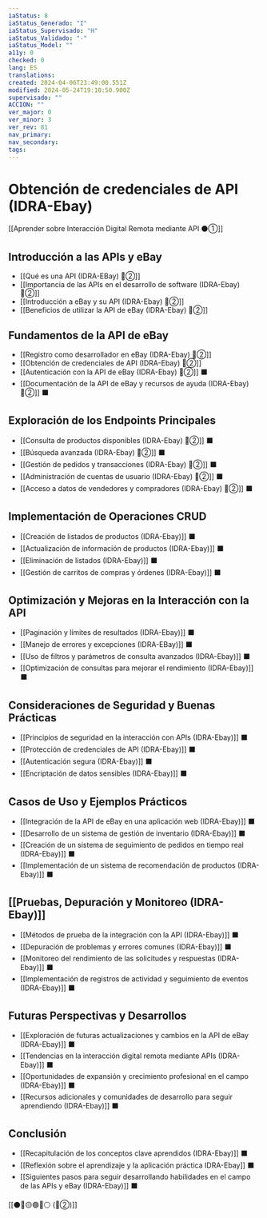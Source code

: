 ```yaml
---
iaStatus: 8
iaStatus_Generado: "I"
iaStatus_Supervisado: "H"
iaStatus_Validado: "-"
iaStatus_Model: ""
a11y: 0
checked: 0
lang: ES
translations: 
created: 2024-04-06T23:49:00.551Z
modified: 2024-05-24T19:10:50.900Z
supervisado: ""
ACCION: ""
ver_major: 0
ver_minor: 3
ver_rev: 81
nav_primary: 
nav_secondary: 
tags:
---
```

# Obtención de credenciales de API (IDRA-Ebay)

[[Aprender sobre Interacción Digital Remota mediante API ⚫①]]

## Introducción a las APIs y eBay

- [[Qué es una API (IDRA-EBay) 🔴②]] 
- [[Importancia de las APIs en el desarrollo de software (IDRA-Ebay) 🔴②]]
- [[Introducción a eBay y su API (IDRA-Ebay) 🔴②]]
- [[Beneficios de utilizar la API de eBay (IDRA-Ebay) 🔴②]]

## Fundamentos de la API de eBay

- [[Registro como desarrollador en eBay (IDRA-Ebay) 🔴②]]
- [[Obtención de credenciales de API (IDRA-Ebay) 🔴②]]
- [[Autenticación con la API de eBay (IDRA-Ebay) 🔴②]] ⬛
- [[Documentación de la API de eBay y recursos de ayuda (IDRA-Ebay) 🔴②]] ⬛

## Exploración de los Endpoints Principales

- [[Consulta de productos disponibles (IDRA-Ebay) 🔴②]] ⬛
- [[Búsqueda avanzada (IDRA-Ebay) 🔴②]] ⬛
- [[Gestión de pedidos y transacciones (IDRA-Ebay) 🔴②]] ⬛
- [[Administración de cuentas de usuario (IDRA-Ebay) 🔴②]] ⬛
- [[Acceso a datos de vendedores y compradores (IDRA-Ebay) 🔴②]] ⬛

## Implementación de Operaciones CRUD

- [[Creación de listados de productos (IDRA-Ebay)]] ⬛
- [[Actualización de información de productos (IDRA-Ebay)]] ⬛
- [[Eliminación de listados (IDRA-Ebay)]] ⬛
- [[Gestión de carritos de compras y órdenes (IDRA-Ebay)]] ⬛

## Optimización y Mejoras en la Interacción con la API

- [[Paginación y límites de resultados (IDRA-Ebay)]] ⬛
- [[Manejo de errores y excepciones (IDRA-EBay)]] ⬛
- [[Uso de filtros y parámetros de consulta avanzados (IDRA-Ebay)]] ⬛
- [[Optimización de consultas para mejorar el rendimiento (IDRA-Ebay)]] ⬛

## Consideraciones de Seguridad y Buenas Prácticas

- [[Principios de seguridad en la interacción con APIs (IDRA-Ebay)]] ⬛
- [[Protección de credenciales de API (IDRA-Ebay)]] ⬛
- [[Autenticación segura (IDRA-Ebay)]] ⬛
- [[Encriptación de datos sensibles (IDRA-Ebay)]] ⬛

## Casos de Uso y Ejemplos Prácticos

- [[Integración de la API de eBay en una aplicación web (IDRA-Ebay)]] ⬛
- [[Desarrollo de un sistema de gestión de inventario (IDRA-Ebay)]] ⬛
- [[Creación de un sistema de seguimiento de pedidos en tiempo real (IDRA-Ebay)]] ⬛
- [[Implementación de un sistema de recomendación de productos (IDRA-Ebay)]] ⬛

## [[Pruebas, Depuración y Monitoreo (IDRA-Ebay)]]

- [[Métodos de prueba de la integración con la API (IDRA-Ebay)]] ⬛
- [[Depuración de problemas y errores comunes (IDRA-Ebay)]] ⬛
- [[Monitoreo del rendimiento de las solicitudes y respuestas (IDRA-Ebay)]] ⬛
- [[Implementación de registros de actividad y seguimiento de eventos (IDRA-Ebay)]] ⬛

## Futuras Perspectivas y Desarrollos
- [[Exploración de futuras actualizaciones y cambios en la API de eBay (IDRA-Ebay)]] ⬛
- [[Tendencias en la interacción digital remota mediante APIs (IDRA-Ebay)]] ⬛
- [[Oportunidades de expansión y crecimiento profesional en el campo (IDRA-Ebay)]] ⬛
- [[Recursos adicionales y comunidades de desarrollo para seguir aprendiendo (IDRA-Ebay)]] ⬛

## Conclusión
- [[Recapitulación de los conceptos clave aprendidos (IDRA-Ebay)]] ⬛
- [[Reflexión sobre el aprendizaje y la aplicación práctica IDRA-Ebay]] ⬛
- [[Siguientes pasos para seguir desarrollando habilidades en el campo de las APIs y eBay (IDRA-Ebay)]] ⬛

[[⚫🔴🟡🟢🔵⚪ (🔴②)]] 

